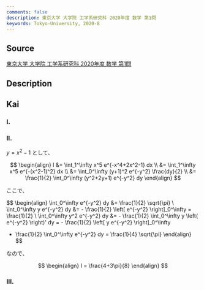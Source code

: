 ```yaml
---
comments: false
description: 東京大学 大学院 工学系研究科 2020年度 数学 第1問
keywords: Tokyo-University, 2020-8
---
```


## Source
[東京大学 大学院 工学系研究科 2020年度 数学 第1問](https://www.t.u-tokyo.ac.jp/soe/admission/general-past)

## Description

## Kai
### I.

### II.
$y=x^2-1$ として、

$$
\begin{align}
I
&= \int_1^\infty x^5 e^{-x^4+2x^2-1} dx
\\
&= \int_1^\infty x^5 e^{-(x^2-1)^2} dx
\\
&= \int_0^\infty (y+1)^2 e^{-y^2} \frac{dy}{2}
\\
&= \frac{1}{2} \int_0^\infty (y^2+2y+1) e^{-y^2} dy
\end{align}
$$

ここで、

$$
\begin{align}
\int_0^\infty e^{-y^2} dy &= \frac{1}{2} \sqrt{\pi}
\\
\int_0^\infty y e^{-y^2} dy
&= - \frac{1}{2} \left[ e^{-y^2} \right]_0^\infty
= \frac{1}{2}
\\
\int_0^\infty y^2 e^{-y^2} dy
&= - \frac{1}{2} \int_0^\infty y \left( e^{-y^2} \right)' dy
= - \frac{1}{2} \left[ y e^{-y^2} \right]_0^\infty
+ \frac{1}{2} \int_0^\infty e^{-y^2} dy
= \frac{1}{4} \sqrt{\pi}
\end{align}
$$

なので、

$$
\begin{align}
I = \frac{4+3\pi}{8}
\end{align}
$$

### III.